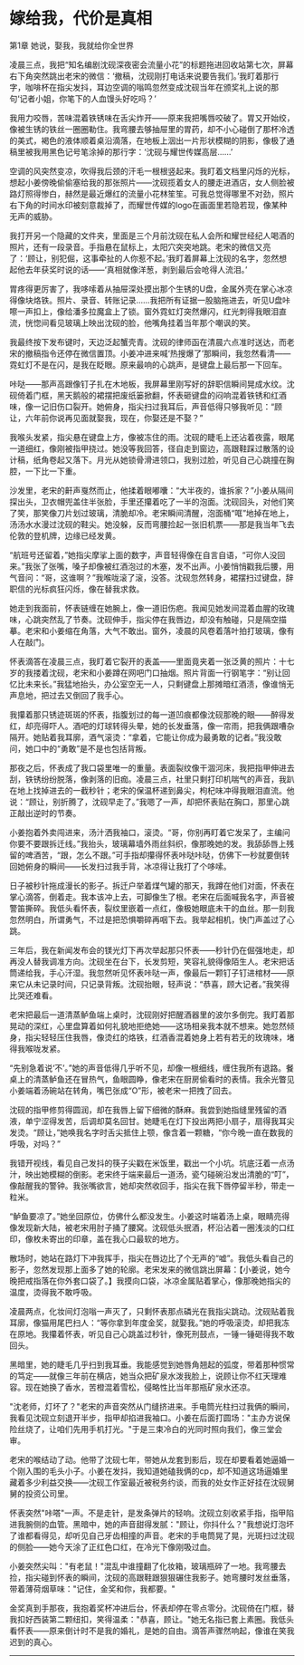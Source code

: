 # 嫁给我，代价是真相

第1章 她说，娶我，我就给你全世界

凌晨三点，我把“知名编剧沈砚深夜密会流量小花”的标题拖进回收站第七次，屏幕右下角突然跳出老宋的微信：‘撤稿，沈砚刚打电话来说要告我们。’我盯着那行字，咖啡杯在指尖发抖，耳边空调的嗡鸣忽然变成沈砚当年在颁奖礼上说的那句‘记者小姐，你笔下的人血馒头好吃吗？’

我用力咬唇，苦味混着铁锈味在舌尖炸开——原来我把嘴唇咬破了。胃又开始绞，像被生锈的铁丝一圈圈勒住。我弯腰去够抽屉里的胃药，却不小心碰倒了那杯冷透的美式，褐色的液体顺着桌沿滴落，在地板上洇出一片形状模糊的阴影，像极了通稿里被我用黑色记号笔涂掉的那行字：‘沈砚与耀世传媒高层……’

空调的风突然变凉，吹得我后颈的汗毛一根根竖起来。我盯着文档里闪烁的光标，想起小姜傍晚偷偷塞给我的那张照片——沈砚揽着女人的腰走进酒店，女人侧脸被路灯照得惨白，赫然是最近爆红的流量小花林笙笙。可我总觉得哪里不对劲，照片右下角的时间水印被刻意裁掉了，而耀世传媒的logo在画面里若隐若现，像某种无声的威胁。

我打开另一个隐藏的文件夹，里面是三个月前沈砚在私人会所和耀世经纪人喝酒的照片，还有一段录音。手指悬在鼠标上，太阳穴突突地跳。老宋的微信又亮了：‘顾让，别犯倔，这事牵扯的人你惹不起。’我盯着屏幕上沈砚的名字，忽然想起他去年获奖时说的话——‘真相就像洋葱，剥到最后会呛得人流泪。’

胃疼得更厉害了，我哆嗦着从抽屉深处摸出那个生锈的U盘，金属外壳在掌心冰凉得像块烙铁。照片、录音、转账记录……我把所有证据一股脑拖进去，听见U盘咔嚓一声扣上，像给潘多拉魔盒上了锁。窗外霓虹灯突然爆闪，红光刺得我眼泪直流，恍惚间看见玻璃上映出沈砚的脸，他嘴角挂着当年那个嘲讽的笑。

我最终按下发布键时，天边泛起蟹壳青。沈砚的律师函在清晨六点准时送达，而老宋的撤稿指令还停在微信置顶。小姜冲进来喊‘热搜爆了’那瞬间，我忽然看清——霓虹灯不是在闪，是我在眨眼。原来最响的心跳声，是键盘上最后那一下回车。

咔哒——那声高跟像钉子扎在木地板，我屏幕里刚写好的辞职信瞬间晃成水纹。沈砚倚着门框，黑天鹅般的裙摆把废纸篓掀翻，怀表砸键盘的闷响混着铁锈和红酒味，像一记旧伤口裂开。她俯身，指尖扫过我耳后，声音低得只够我听见：“顾让，六年前你说再见面就娶我，现在，你娶还是不娶？”

我喉头发紧，指尖悬在键盘上方，像被冻住的雨。沈砚的睫毛上还沾着夜露，眼尾一道细红，像刚被指甲挠过。她没等我回答，径自走到窗边，高跟鞋踩过散落的设计稿，纸角卷起又落下。月光从她锁骨滑进领口，我别过脸，听见自己心跳撞在胸腔，一下比一下重。

沙发里，老宋的鼾声戛然而止，他揉着眼嘟囔：“大半夜的，谁拆家？”小姜从隔间探出头，卫衣帽兜盖住半张脸，手里还攥着吃了一半的泡面。沈砚回头，对他们笑了笑，那笑像刀片划过玻璃，清脆却冷。老宋瞬间清醒，泡面桶“哐”地掉在地上，汤汤水水漫过沈砚的鞋尖。她没躲，反而弯腰捡起一张旧机票——那是我当年飞去伦敦的登机牌，边缘已经发黄。

“航班号还留着，”她指尖摩挲上面的数字，声音轻得像在自言自语，“可你人没回来。”我张了张嘴，嗓子却像被红酒泡过的木塞，发不出声。小姜悄悄戳我后腰，用气音问：“哥，这谁啊？”我喉咙滚了滚，没答。沈砚忽然转身，裙摆扫过键盘，辞职信的光标疯狂闪烁，像在替我求救。

她走到我面前，怀表链缠在她腕上，像一道旧伤疤。我闻见她发间混着血腥的玫瑰味，心跳突然乱了节奏。沈砚伸手，指尖停在我唇边，却没有触碰，只是隔空描摹。老宋和小姜缩在角落，大气不敢出。窗外，凌晨的风卷着落叶拍打玻璃，像有人在敲门。

怀表滴答在凌晨三点，我盯着它裂开的表盖——里面竟夹着一张泛黄的照片：十七岁的我搂着沈砚，老宋和小姜蹲在网吧门口抽烟。照片背面一行钢笔字：“别让回忆比未来长。”我猛地抬头，办公室空无一人，只剩键盘上那摊暗红酒渍，像谁悄无声息地，把过去又倒回了我手心。

我攥着那只锈迹斑斑的怀表，指腹划过的每一道凹痕都像沈砚那晚的眼——醉得发红，却亮得吓人。酒吧的灯球转得头晕，她的长发垂落，像一帘雨，把我俩跟嘈杂隔开。她贴着我耳廓，酒气滚烫：“拿着，它能让你成为最勇敢的记者。”我没敢问，她口中的“勇敢”是不是也包括背叛。

那夜之后，怀表成了我口袋里唯一的重量。表面裂纹像干涸河床，我把指甲伸进去刮，铁锈纷纷脱落，像剥落的旧痂。凌晨三点，社里只剩打印机喘气的声音，我趴在地上找掉进去的一截秒针；老宋的保温杯递到鼻尖，枸杞味冲得我眼泪直流。他说：“顾让，别折腾了，沈砚早走了。”我嗯了一声，却把怀表贴在胸口，那里心跳正敲出逆时的节奏。

小姜抱着外卖闯进来，汤汁洒我袖口，滚烫。“哥，你别再盯着它发呆了，主编问你要不要跟拆迁线。”我抬头，玻璃幕墙外雨丝斜织，像那晚她的发。我舔舔唇上残留的啤酒苦，“跟，怎么不跟。”可手指却攥得怀表咔哒咔哒，仿佛下一秒就要倒转回她俯身的瞬间——长发扫过我手背，冰凉得让我打了个哆嗦。

日子被秒针拖成漫长的影子。拆迁户举着煤气罐的那天，我蹲在他们对面，怀表在掌心滴答，倒着走。我本该冲上去，可脚像生了根。老宋在后面喊我名字，声音被警笛撕碎。我低头看怀表，裂纹里嵌着一点红，像极她眼底未干的血丝。那一刻我忽然明白，所谓勇气，不过是把恐惧嚼碎再咽下去。我举起相机，快门声盖过了心跳。

三年后，我在新闻发布会的镁光灯下再次举起那只怀表——秒针仍在倔强地走，却再没人替我调准方向。沈砚坐在台下，长发剪短，笑容礼貌得像陌生人。老宋把话筒递给我，手心汗湿。我忽然听见怀表咔哒一声，像最后一颗钉子钉进棺材——原来它从未记录时间，只记录背叛。沈砚抬眼，轻声说：“恭喜，顾大记者。”我笑得比哭还难看。

老宋把最后一道清蒸鲈鱼端上桌时，沈砚刚好把醒酒器里的波尔多倒完。我盯着那晃动的深红，心里盘算着如何礼貌地拒绝她——这场相亲我本就不想来。她忽然倾身，指尖轻轻压住我唇，像烫红的烙铁，红酒香混着她身上若有若无的玫瑰味，堵得我喉咙发紧。

“先别急着说‘不’。”她的声音低得几乎听不见，却像一根细线，缠住我所有退路。餐桌上的清蒸鲈鱼还在冒热气，鱼眼圆睁，像老宋在厨房偷看时的表情。我余光瞥见小姜端着汤碗站在转角，嘴巴张成“O”形，被老宋一把拽了回去。

沈砚的指甲修剪得圆润，却在我唇上留下细微的酥麻。我尝到她指缝里残留的酒液，单宁涩得发苦，后调却莫名回甘。她睫毛在灯下投出两把小扇子，扇得我耳尖发烫。“顾让，”她唤我名字时舌尖抵住上颚，像含着一颗糖，“你今晚一直在数我的呼吸，对吗？”

我错开视线，看见自己发抖的筷子尖戳在米饭里，戳出一个小坑。坑底汪着一点汤汁，映出她模糊的倒影。老宋终于端来最后一道汤，瓷勺碰碗沿发出清脆的“叮”，像敲醒我的警钟。我张嘴欲言，她却突然收回手，指尖在我下唇停留半秒，带走一粒米。

“鲈鱼要凉了。”她坐回原位，仿佛什么都没发生。小姜这时端着汤上桌，眼睛亮得像发现新大陆，被老宋用肘子捅了腰窝。沈砚低头抿酒，杯沿沾着一圈浅淡的口红印，像枚未寄出的印章，盖在我心口最软的地方。

散场时，她站在路灯下冲我挥手，指尖在唇边比了个无声的“嘘”。我低头看自己的影子，忽然发现那上面多了她的轮廓。老宋发来的微信跳出屏幕：【小姜说，她今晚把戒指落在你外套口袋了。】我摸向口袋，冰凉金属贴着掌心，像那晚她指尖的温度，烫得我不敢呼吸。

凌晨两点，化妆间灯泡嗡一声灭了，只剩怀表那点磷光在我指尖跳动。沈砚贴着我耳廓，像猫用尾巴扫人：“等你拿到年度金奖，就娶我。”她的呼吸滚烫，却把我冻在原地。我攥着怀表，听见自己心跳盖过秒针，像死刑鼓点，一锤一锤砸得我不敢回头。

黑暗里，她的睫毛几乎扫到我耳垂。我能感觉到她唇角翘起的弧度，带着那种惯常的笃定——就像三年前在横店，她当众把矿泉水泼我脸上，说顾让你不红天理难容。现在她换了香水，苦橙混着雪松，侵略性比当年那瓶矿泉水还凉。

"沈老师，灯坏了？"老宋的声音突然从门缝挤进来。手电筒光柱扫过我俩的瞬间，我看见沈砚立刻退开半步，指甲却掐进我袖口。小姜在后面打圆场："主办方说保险丝烧了，让咱们先用手机打光。"于是三束冷白的光同时照向我们，像三堂会审。

老宋的喉结动了动。他带了沈砚七年，带她从龙套到影后，现在却要看着她逼婚一个刚入围的毛头小子。小姜在发抖，我知道她磕我俩的cp，却不知道这场逼婚里藏着多少利益交换——沈砚工作室最近被税务约谈，而我的处女作正好挂在沈砚舅舅的投资公司里。

怀表突然"咔嗒"一声。不是走针，是发条弹片的轻响。沈砚立刻收紧手指，指甲陷进我腕侧的血管。黑暗中，她的声音甜得发腻："顾让，你抖什么？"我想说灯泡坏了谁都看得见，却听见自己牙齿相撞的声音。老宋的手电筒晃了晃，光斑扫过沈砚的侧脸——她今天涂了正红色口红，在冷光下像刚吸过血。

小姜突然尖叫："有老鼠！"混乱中谁撞翻了化妆箱，玻璃瓶碎了一地。我弯腰去捡，指尖碰到怀表的瞬间，沈砚的高跟鞋跟狠狠碾住我影子。她弯腰时发丝垂落，带着薄荷烟草味："记住，金奖和你，我都要。"

金奖真到手那夜，我抱着奖杯冲进后台，怀表却停在零点零分。沈砚倚在门框，替我扣好西装第二颗纽扣，笑得温柔："恭喜，顾让。"她无名指已套上素圈。我低头看怀表——原来倒计时不是我的婚礼，是她的自由。滴答声骤然响起，像谁在笑我迟到的真心。


---

